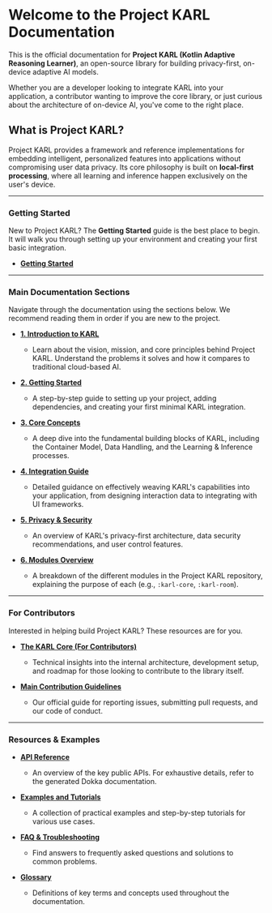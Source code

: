 # Welcome to the Project KARL Documentation

This is the official documentation for **Project KARL (Kotlin Adaptive Reasoning Learner)**, an open-source library for building privacy-first, on-device adaptive AI models.

Whether you are a developer looking to integrate KARL into your application, a contributor wanting to improve the core library, or just curious about the architecture of on-device AI, you've come to the right place.

## What is Project KARL?

Project KARL provides a framework and reference implementations for embedding intelligent, personalized features into applications without compromising user data privacy. Its core philosophy is built on **local-first processing**, where all learning and inference happen exclusively on the user's device.

---

### Getting Started

New to Project KARL? The **Getting Started** guide is the best place to begin. It will walk you through setting up your environment and creating your first basic integration.

* **[Getting Started](./getting-started.md)**

---

### Main Documentation Sections

Navigate through the documentation using the sections below. We recommend reading them in order if you are new to the project.

* **[1. Introduction to KARL](./introduction.md)**
  * Learn about the vision, mission, and core principles behind Project KARL. Understand the problems it solves and how it compares to traditional cloud-based AI.

* **[2. Getting Started](./getting-started.md)**
  * A step-by-step guide to setting up your project, adding dependencies, and creating your first minimal KARL integration.

* **[3. Core Concepts](./core-concepts.md)**
  * A deep dive into the fundamental building blocks of KARL, including the Container Model, Data Handling, and the Learning & Inference processes.

* **[4. Integration Guide](./integration-guide.md)**
  * Detailed guidance on effectively weaving KARL's capabilities into your application, from designing interaction data to integrating with UI frameworks.

* **[5. Privacy & Security](./privacy-security.md)**
  * An overview of KARL's privacy-first architecture, data security recommendations, and user control features.

* **[6. Modules Overview](./Module.md)**
  * A breakdown of the different modules in the Project KARL repository, explaining the purpose of each (e.g., `:karl-core`, `:karl-room`).

---

### For Contributors

Interested in helping build Project KARL? These resources are for you.

* **[The KARL Core (For Contributors)](./contributing.md)**
  * Technical insights into the internal architecture, development setup, and roadmap for those looking to contribute to the library itself.

* **[Main Contribution Guidelines](../CONTRIBUTING.md)**
  * Our official guide for reporting issues, submitting pull requests, and our code of conduct.

---

### Resources & Examples

* **[API Reference](./api_reference.md)**
  * An overview of the key public APIs. For exhaustive details, refer to the generated Dokka documentation.

* **[Examples and Tutorials](./examples_tutorials.md)**
  * A collection of practical examples and step-by-step tutorials for various use cases.

* **[FAQ & Troubleshooting](./faq_troubleshooting.md)**
  * Find answers to frequently asked questions and solutions to common problems.

* **[Glossary](./glossary.md)**
  * Definitions of key terms and concepts used throughout the documentation.
